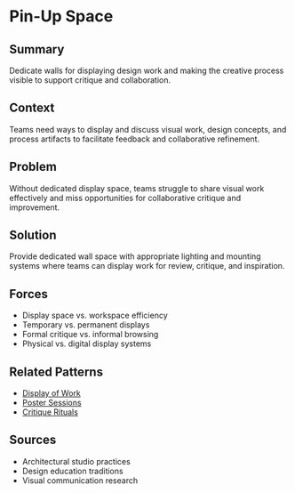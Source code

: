 # Pin-Up Space

## Summary
Dedicate walls for displaying design work and making the creative process visible to support critique and collaboration.

## Context
Teams need ways to display and discuss visual work, design concepts, and process artifacts to facilitate feedback and collaborative refinement.

## Problem
Without dedicated display space, teams struggle to share visual work effectively and miss opportunities for collaborative critique and improvement.

## Solution
Provide dedicated wall space with appropriate lighting and mounting systems where teams can display work for review, critique, and inspiration.

## Forces
- Display space vs. workspace efficiency
- Temporary vs. permanent displays
- Formal critique vs. informal browsing
- Physical vs. digital display systems

## Related Patterns
- [Display of Work](display-of-work.md)
- [Poster Sessions](poster-sessions.md)
- [Critique Rituals](critique-rituals.md)

## Sources
- Architectural studio practices
- Design education traditions
- Visual communication research
